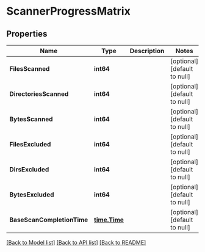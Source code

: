 # ScannerProgressMatrix

## Properties
Name | Type | Description | Notes
------------ | ------------- | ------------- | -------------
**FilesScanned** | **int64** |  | [optional] [default to null]
**DirectoriesScanned** | **int64** |  | [optional] [default to null]
**BytesScanned** | **int64** |  | [optional] [default to null]
**FilesExcluded** | **int64** |  | [optional] [default to null]
**DirsExcluded** | **int64** |  | [optional] [default to null]
**BytesExcluded** | **int64** |  | [optional] [default to null]
**BaseScanCompletionTime** | [**time.Time**](time.Time.md) |  | [optional] [default to null]

[[Back to Model list]](../README.md#documentation-for-models) [[Back to API list]](../README.md#documentation-for-api-endpoints) [[Back to README]](../README.md)

